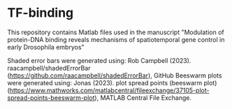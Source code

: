 # TF-binding
This repository contains Matlab files used in the manuscript "Modulation of protein-DNA binding reveals mechanisms of spatiotemporal gene control in early Drosophila embryos"

Shaded error bars were generated using: Rob Campbell (2023). raacampbell/shadedErrorBar (https://github.com/raacampbell/shadedErrorBar), GitHub
Beeswarm plots were generated using: Jonas (2023). plot spread points (beeswarm plot) (https://www.mathworks.com/matlabcentral/fileexchange/37105-plot-spread-points-beeswarm-plot), MATLAB Central File Exchange.

